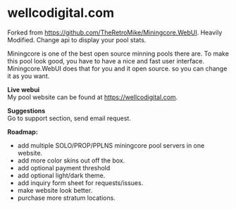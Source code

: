 # wellcodigital.com

Forked from https://github.com/TheRetroMike/Miningcore.WebUI.
Heavily Modified. Change api to display your pool stats.

Miningcore is one of the best open source minning pools there are.
To make this pool look good, you have to have a nice and fast user interface.
Miningcore.WebUI does that for you and it open source. so you can change it as you want. 

<b>Live webui</b></br>
My pool website can be found at https://wellcodigital.com.


<b>Suggestions</b></br>
Go to support section, send email request. 


<b>Roadmap:</b></br>
- add multiple SOLO/PROP/PPLNS miningcore pool servers in one website.
- add more color skins out off the box.
- add optional payment threshold
- add optional light/dark theme.
- add inquiry form sheet for requests/issues.
- make website look better.
- purchase more stratum locations.



